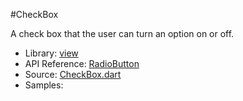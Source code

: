 #CheckBox

A check box that the user can turn an option on or off.

* Library: [view](api:)
* API Reference: [RadioButton](api:view)
* Source: [CheckBox.dart](source:lib/src/view)
* Samples: 
